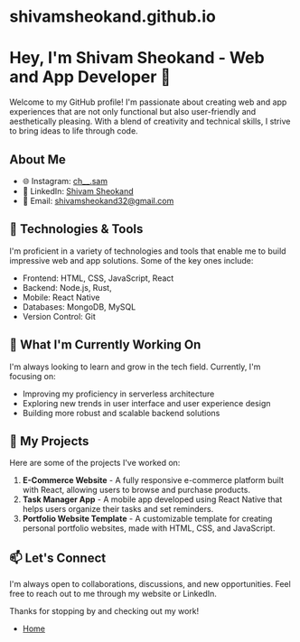 # shivamsheokand.github.io

# Hey, I'm Shivam Sheokand - Web and App Developer 👋

Welcome to my GitHub profile! I'm passionate about creating web and app experiences that are not only functional but also user-friendly and aesthetically pleasing.
With a blend of creativity and technical skills, I strive to bring ideas to life through code.

## About Me

- 🌐 Instagram: [ch__.sam](https://instagram.com/ch__.sam?utm_source=qr&igshid=MzNlNGNkZWQ4Mg==)
- 📱 LinkedIn: [Shivam Sheokand](https://www.linkedin.com/in/shivamsheokand)
- 📧 Email: shivamsheokand32@gmail.com

## 🔧 Technologies & Tools

I'm proficient in a variety of technologies and tools that enable me to build impressive web and app solutions. Some of the key ones include:

- Frontend: HTML, CSS, JavaScript, React
- Backend: Node.js, Rust,
- Mobile: React Native
- Databases: MongoDB, MySQL
- Version Control: Git

## 🌱 What I'm Currently Working On

I'm always looking to learn and grow in the tech field. Currently, I'm focusing on:

- Improving my proficiency in serverless architecture
- Exploring new trends in user interface and user experience design
- Building more robust and scalable backend solutions

## 🚀 My Projects

Here are some of the projects I've worked on:

1. **E-Commerce Website** - A fully responsive e-commerce platform built with React, allowing users to browse and purchase products.
2. **Task Manager App** - A mobile app developed using React Native that helps users organize their tasks and set reminders.
3. **Portfolio Website Template** - A customizable template for creating personal portfolio websites, made with HTML, CSS, and JavaScript.

## 📫 Let's Connect

I'm always open to collaborations, discussions, and new opportunities. Feel free to reach out to me through my website or LinkedIn.

Thanks for stopping by and checking out my work!


- [Home](https://shivamsheokand.github.io/index.html)
